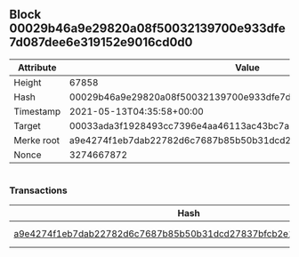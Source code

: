 ## Block 00029b46a9e29820a08f50032139700e933dfe7d087dee6e319152e9016cd0d0

Attribute | Value
--- | ---
Height | 67858
Hash | 00029b46a9e29820a08f50032139700e933dfe7d087dee6e319152e9016cd0d0
Timestamp | 2021-05-13T04:35:58+00:00
Target | 00033ada3f1928493cc7396e4aa46113ac43bc7ac52aab5d08e3934913716f64
Merke root | a9e4274f1eb7dab22782d6c7687b85b50b31dcd27837bfcb2e1b97fd292e17ae
Nonce | 3274667872

```

```

### Transactions

Hash | Amount
--- | ---
[a9e4274f1eb7dab22782d6c7687b85b50b31dcd27837bfcb2e1b97fd292e17ae](a9e4274f1eb7dab22782d6c7687b85b50b31dcd27837bfcb2e1b97fd292e17ae.md) | 10.00000000 SKEPTI 
